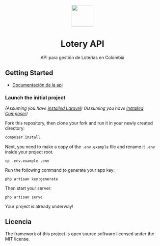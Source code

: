 <div align="center">
  <img height="70" src="https://user-images.githubusercontent.com/38017835/236567288-5cc2dd3b-95f7-413b-9fd1-208d4b4d5654.png">
    <h1>Lotery API</h1>
  <p>API para gestión de Loterías en Colombia</p>
</div>

## Getting Started

- [Documentación de la api](https://lotery-production.up.railway.app/docs/api#/)

### Launch the initial project

_(Assuming you have [installed Laravel](https://laravel.com/docs/10.x))_
_(Assuming you have [installed Composer](https://getcomposer.org/download))_

Fork this repository, then clone your fork and run it in your newly created directory:

```bash
composer install
```

Next, you need to make a copy of the `.env.example` file and rename it `.env` inside your project root.

```
cp .env.example .env
```

Run the following command to generate your app key:

```
php artisan key:generate
```

Then start your server:

```
php artisan serve
```

Your project is already underway!

## Licencia

The framework of this project is open source software licensed under the MIT license.
